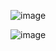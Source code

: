 ![image](https://user-images.githubusercontent.com/79871468/229350614-fa2028e9-97ec-4542-b9dc-be82775daf26.png)

![image](https://user-images.githubusercontent.com/79871468/229350748-61ed65ed-3a04-4f62-abd6-e1d8afba5f50.png)
